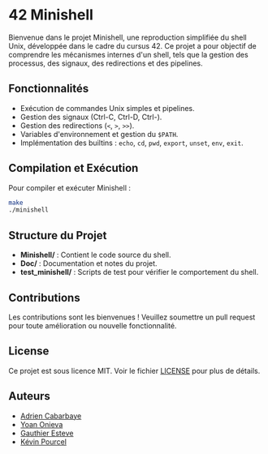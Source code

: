# 42 Minishell

Bienvenue dans le projet Minishell, une reproduction simplifiée du shell Unix, développée dans le cadre du cursus 42. Ce projet a pour objectif de comprendre les mécanismes internes d'un shell, tels que la gestion des processus, des signaux, des redirections et des pipelines.

## Fonctionnalités

- Exécution de commandes Unix simples et pipelines.
- Gestion des signaux (Ctrl-C, Ctrl-D, Ctrl-\).
- Gestion des redirections (`<`, `>`, `>>`).
- Variables d'environnement et gestion du `$PATH`.
- Implémentation des builtins : `echo`, `cd`, `pwd`, `export`, `unset`, `env`, `exit`.

## Compilation et Exécution

Pour compiler et exécuter Minishell :

```bash
make
./minishell
```


## Structure du Projet

- **Minishell/** : Contient le code source du shell.
- **Doc/** : Documentation et notes du projet.
- **test_minishell/** : Scripts de test pour vérifier le comportement du shell.

## Contributions

Les contributions sont les bienvenues ! Veuillez soumettre un pull request pour toute amélioration ou nouvelle fonctionnalité.

## License

Ce projet est sous licence MIT. Voir le fichier [LICENSE](LICENSE) pour plus de détails.

## Auteurs

- [Adrien Cabarbaye](https://github.com/Demiaeuw)
- [Yoan Onieva](https://github.com/Yonieva)
- [Gauthier Esteve](https://github.com/gaesteve42)
- [Kévin Pourcel](https://github.com/Middle-555/Middle-555)